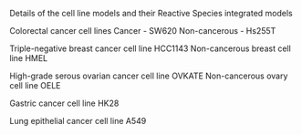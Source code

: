 Details of the cell line models and their Reactive Species integrated models

Colorectal cancer cell lines
Cancer - SW620
Non-cancerous - Hs255T

Triple-negative breast cancer cell line
HCC1143
Non-cancerous breast cell line 
HMEL

High-grade serous ovarian cancer cell line
OVKATE
Non-cancerous ovary cell line 
OELE

Gastric cancer cell line 
HK28

Lung epithelial cancer cell line
A549

